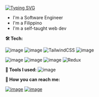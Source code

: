 [![Typing SVG](https://readme-typing-svg.herokuapp.com?color=%23FF44D2&lines=Hi%2C+I'm+Nick!++%F0%9F%91%8B)](https://git.io/typing-svg)
* I'm a Software Engineer 
* I'm a Filippino
* I'm a self-taught web dev 


<!--**🌎 Links:**-->

**🛠 Tech:**

![image](https://img.shields.io/badge/HTML5-E34F26?style=for-the-badge&logo=html5&logoColor=white)
![image](https://img.shields.io/badge/CSS3-1572B6?style=for-the-badge&logo=css3&logoColor=white)
![TailwindCSS](https://img.shields.io/badge/tailwindcss-%2338B2AC.svg?style=for-the-badge&logo=tailwind-css&logoColor=white)
![image](https://img.shields.io/badge/Sass-CC6699?style=for-the-badge&logo=sass&logoColor=white)

![image](https://img.shields.io/badge/JavaScript-323330?style=for-the-badge&logo=javascript&logoColor=F7DF1E)
![image](https://img.shields.io/badge/TypeScript-007ACC?style=for-the-badge&logo=typescript&logoColor=white)
![image](https://img.shields.io/badge/React-20232A?style=for-the-badge&logo=react&logoColor=61DAFB)
![Redux](https://img.shields.io/badge/redux-%23593d88.svg?style=for-the-badge&logo=redux&logoColor=white)


**🧰 Tools I used:**
![image](https://img.shields.io/badge/Visual_Studio_Code-0078D4?style=for-the-badge&logo=visual%20studio%20code&logoColor=white)


**💌 How you can reach me:**

[![image](https://img.shields.io/badge/Twitter-1DA1F2?style=for-the-badge&logo=twitter&logoColor=white)](https://twitter.com/nick)
[![image](https://img.shields.io/badge/LinkedIn-0077B5?style=for-the-badge&logo=linkedin&logoColor=white)](https://www.linkedin.com/in/bitlynicklemoncito/)

<!--
**nickaldwin** is a ✨ _special_ ✨ repository because its `README.md` (this file) appears on your GitHub profile.

Here are some ideas to get you started:

- 🔭 I’m currently working on ...
- 🌱 I’m currently learning ...
- 👯 I’m looking to collaborate on ...
- 🤔 I’m looking for help with ...
- 💬 Ask me about ...
- 📫 How to reach me: ...
- 😄 Pronouns: ...
- ⚡ Fun fact: my hobby is hacking  ...
-->
